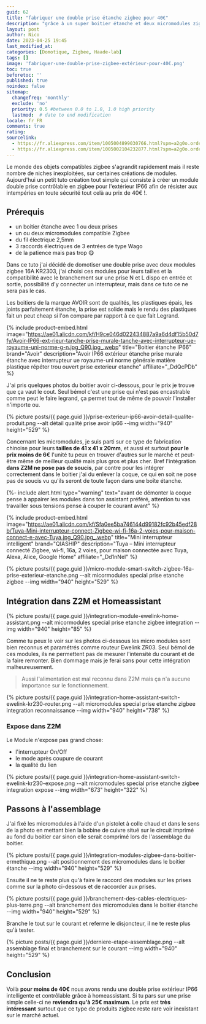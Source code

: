 ```yaml
---
guid: 62
title: "fabriquer une double prise étanche zigbee pour 40€"
description: "grâce à un super boitier étanche et deux micromodules zigbee KR2303 je vais vous montrer comment fabriquer une double prise ip66 pour l'extérieur et commandable dans ton assistant préféré"
layout: post
author: Nico
date: 2023-04-25 19:45
last_modified_at: 
categories: [Domotique, Zigbee, Haade-lab]
tags: []
image: 'fabriquer-une-double-prise-zigbee-extérieur-pour-40€.png'
toc: true
beforetoc: ''
published: true
noindex: false
sitemap:
  changefreq: 'monthly'
  exclude: 'no'
  priority: 0.5 #between 0.0 to 1.0, 1.0 high priority
  lastmod:  # date to end modification
locale: fr_FR
comments: true
rating:  
sourcelink:
  - https://fr.aliexpress.com/item/1005004899030766.html?spm=a2g0o.order_list.order_list_main.10.6bbd5e5bq0b6uN&gatewayAdapt=glo2fra
  - https://fr.aliexpress.com/item/1005002104232877.html?spm=a2g0o.order_list.order_list_main.5.6bbd5e5bq0b6uN&gatewayAdapt=glo2fra
---
```


Le monde des objets compatibles zigbee s'agrandit rapidement mais il reste nombre de niches inexploitées, sur certaines créations de modules. Aujourd'hui un petit tuto création tout simple qui consiste à créer un module double prise contrôlable en zigbee pour l'extérieur IP66 afin de résister aux intempéries en toute sécurité tout celà au prix de 40€ !.

## Prérequis
- un boitier étanche avec 1 ou deux prises
- un ou deux micromodules compatible Zigbee
- du fil électrique 2,5mm
- 3 raccords électriques de 3 entrées de type Wago
- de la patience mais pas trop 😋

Dans ce tuto j'ai décidé de domotiser une double prise avec deux modules zigbee 16A KR2303, j'ai choisi ces modules pour leurs tailles et la compatibilité avec le branchement sur une prise N et L dispo en entrée et sortie, possibilité d'y connecter un interrupteur, mais dans ce tuto ce ne sera pas le cas.

Les boitiers de la marque AVOIR sont de qualités, les plastiques épais, les joints parfaitement étanche, la prise est solide mais le rendu des plastiques fait un peut cheap si l'on compare par rapport à ce que fait Legrand.

{% include product-embed.html image="https://ae01.alicdn.com/kf/H9ce046d022434887a9a6d4df15b50d7fy/Avoir-IP66-ext-rieur-tanche-prise-murale-tanche-avec-interrupteur-ue-royaume-uni-norme-g-n.jpg_Q90.jpg_.webp" title="Boitier étanche IP66" brand="Avoir" description="Avoir IP66 extérieur étanche prise murale étanche avec interrupteur ue royaume-uni norme générale matière plastique répéter trou ouvert prise exterieur etanche" affiliate="_DdQcPDb" %}

J'ai pris quelques photos du boitier avoir ci-dessous, pour le prix je trouve que ça vaut le cout. Seul bémol c'est une prise qui n'est pas encastrable comme peut le faire legrand, ça permet tout de même de pouvoir l'installer n'importe ou.

{% picture posts/{{ page.guid }}/prise-exterieur-ip66-avoir-detail-qualite-produit.png --alt détail qualité prise avoir ip66 --img width="940" height="529" %}

Concernant les micromodules, je suis parti sur ce type de fabrication chinoise pour leurs **tailles de 41 x 41 x 20mm**, et aussi et surtout **pour le prix moins de 6€** l'unité tu peux en trouver d'autres sur le marché et peut-être même de meilleur qualité mais plus gros et plus cher. Bref l'intégration **dans Z2M ne pose pas de soucis**, par contre pour les intégrer correctement dans le boitier j'ai du enlever la coque, ce qui en soit ne pose pas de soucis vu qu'ils seront de toute façon dans une boîte étanche.

{%- include alert.html type="warning" text="avant de démonter la coque pense à appairer les modules dans ton assistant préféré, attention tu vas travailler sous tensions pense à couper le courant avant"  %}

{% include product-embed.html image="https://ae01.alicdn.com/kf/Sfa0ee5ba746144d99182fc92b45edf28b/Tuya-Mini-interrupteur-connect-Zigbee-wi-fi-16a-2-voies-pour-maison-connect-e-avec-Tuya.jpg_Q90.jpg_.webp" title="Mini interrupteur intelligent" brand="QIASHIP" description="Tuya – Mini interrupteur connecté Zigbee, wi-fi, 16a, 2 voies, pour maison connectée avec Tuya, Alexa, Alice, Google Home" affiliate="_Dd1nNel" %}

{% picture posts/{{ page.guid }}/micro-module-smart-switch-zigbee-16a-prise-exterieur-etanche.png --alt micormodules special prise etanche zigbee --img width="940" height="529" %}

## Intégration dans Z2M et Homeassistant

{% picture posts/{{ page.guid }}/integration-module-ewelink-home-assistant.png --alt micormodules special prise etanche zigbee integration --img width="940" height="85" %}

Comme tu peux le voir sur les photos ci-dessous les micro modules sont bien reconnus et paramétrés comme routeur Ewelink ZR03. Seul bémol de ces modules, ils ne permettent pas de mesurer l'intensité du courant et de la faire remonter. Bien dommage mais je ferai sans pour cette intégration malheureusement.
> Aussi l'alimentation est mal reconnu dans Z2M mais ça n'a aucune importance sur le fonctionnement.

{% picture posts/{{ page.guid }}/integration-home-assistant-switch-ewelink-kr230-router.png --alt micromodules special prise etanche zigbee integration reconnaissance --img width="940" height="738" %}

### Expose dans Z2M

Le Module n'expose pas grand chose:

- l'interrupteur On/Off 
- le mode après coupure de courant
- la qualité du lien

{% picture posts/{{ page.guid }}/integration-home-assistant-switch-ewelink-kr230-expose.png --alt micromodules special prise etanche zigbee integration expose --img width="673" height="322" %}

## Passons à l'assemblage

J'ai fixé les micromodules à l'aide d'un pistolet à colle chaud et dans le sens de la photo en mettant bien la bobine de cuivre situé sur le circuit imprimé au fond du boitier car sinon elle serait comprimé lors de l'assemblage du boitier.

{% picture posts/{{ page.guid }}/integration-modules-zigbee-dans-boitier-ermethique.png --alt positionnement des micromodules dans le boitier étanche --img width="940" height="529" %}

Ensuite il ne te reste plus qu'à faire le raccord des modules sur les prises comme sur la photo ci-dessous et de raccorder aux prises.

{% picture posts/{{ page.guid }}/branchement-des-cables-electriques-plus-terre.png --alt branchement des micromodules dans le boitier étanche --img width="940" height="529" %}

Branche le tout sur le courant et referme le disjoncteur, il ne te reste plus qu'à tester.

{% picture posts/{{ page.guid }}/derniere-etape-assemblage.png --alt assemblage final et branchement sur le courant --img width="940" height="529" %}

## Conclusion

Voilà **pour moins de 40€** nous avons rendu une double prise extérieur IP66 intelligente et contrôlable grâce à homeassistant. Si tu pars sur une prise simple celle-ci ne **reviendra qu'à 25€ maximum**. Le prix est **très intéressant** surtout que ce type de produits zigbee reste rare voir inexistant sur le marché actuel.
